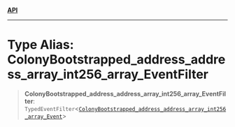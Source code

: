 [**API**](../../../README.md)

***

# Type Alias: ColonyBootstrapped\_address\_address\_array\_int256\_array\_EventFilter

> **ColonyBootstrapped\_address\_address\_array\_int256\_array\_EventFilter**: `TypedEventFilter`\<[`ColonyBootstrapped_address_address_array_int256_array_Event`](ColonyBootstrapped_address_address_array_int256_array_Event.md)\>
